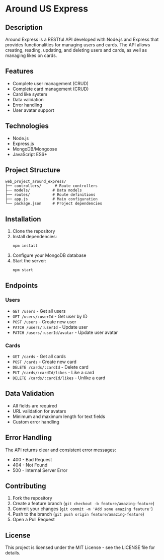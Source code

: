 # Around US Express

## Description

Around Express is a RESTful API developed with Node.js and Express that provides functionalities for managing users and cards. The API allows creating, reading, updating, and deleting users and cards, as well as managing likes on cards.

## Features

- Complete user management (CRUD)
- Complete card management (CRUD)
- Card like system
- Data validation
- Error handling
- User avatar support

## Technologies

- Node.js
- Express.js
- MongoDB/Mongoose
- JavaScript ES6+

## Project Structure

```
web_project_around_express/
├── controllers/      # Route controllers
├── models/          # Data models
├── routes/          # Route definitions
├── app.js           # Main configuration
└── package.json     # Project dependencies
```

## Installation

1. Clone the repository
2. Install dependencies:
   ```bash
   npm install
   ```
3. Configure your MongoDB database
4. Start the server:
   ```bash
   npm start
   ```

## Endpoints

### Users

- `GET /users` - Get all users
- `GET /users/:userId` - Get user by ID
- `POST /users` - Create new user
- `PATCH /users/:userId` - Update user
- `PATCH /users/:userId/avatar` - Update user avatar

### Cards

- `GET /cards` - Get all cards
- `POST /cards` - Create new card
- `DELETE /cards/:cardId` - Delete card
- `PUT /cards/:cardId/likes` - Like a card
- `DELETE /cards/:cardId/likes` - Unlike a card

## Data Validation

- All fields are required
- URL validation for avatars
- Minimum and maximum length for text fields
- Custom error handling

## Error Handling

The API returns clear and consistent error messages:
- 400 - Bad Request
- 404 - Not Found
- 500 - Internal Server Error

## Contributing

1. Fork the repository
2. Create a feature branch (`git checkout -b feature/amazing-feature`)
3. Commit your changes (`git commit -m 'Add some amazing feature'`)
4. Push to the branch (`git push origin feature/amazing-feature`)
5. Open a Pull Request

## License

This project is licensed under the MIT License - see the LICENSE file for details.
